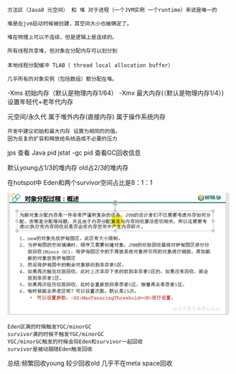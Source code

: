 ```
方法区（Java8 元空间） 和 堆 对于进程（一个JVM实例 一个runtime）来说是唯一的
```
```
堆是在jvm启动时候被创建，其空间大小也被确定了。
```
```
堆在物理上可以不连续，但是逻辑上是连续的。
```
```
所有线程共享堆，但对象在分配内存可以划分到 

本地线程分配缓冲 TLAB（ thread local allocation buffer）
```
```
几乎所有的对象实例（包括数组）都分配在堆。
```


-Xms 初始内存（默认是物理内存1/64） -Xmx 最大内存(（默认是物理内存1/4）) 设置年轻代+老年代内存

元空间/永久代 属于堆外内存(直接内存) 属于操作系统内存

```
开发中建议初始和最大内存 设置为相同的的值。
因为反复的扩容和释放给系统造成不必要的压力
```

jps 查看 Java pid
jstat -gc pid 查看GC回收信息

默认young占1/3的堆内存 old占2/3的堆内存

在hotspot中 Eden和两个survivor空间占比是8：1：1

![img_24.png](img/img_24.png)

```
Eden区满的时候触发YGC/minorGC
survivor满的时候不触发YGC/minorGC
YGC/minorGC触发的时候会将Eden和survivor一起回收
survivor是被动跟随Eden触发回收
```

总结:频繁回收young 较少回收old 几乎不在meta space回收 
